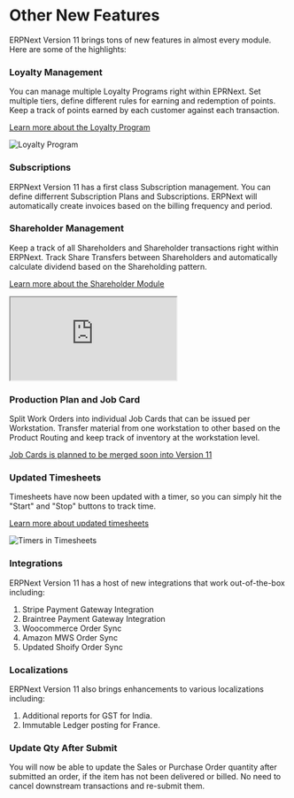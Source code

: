 # Other New Features

ERPNext Version 11 brings tons of new features in almost every module. Here are some of the highlights:

### Loyalty Management

You can manage multiple Loyalty Programs right within EPRNext. Set multiple tiers, define different rules for earning and redemption of points. Keep a track of points earned by each customer against each transaction.

[Learn more about the Loyalty Program](https://erpnext.org/docs/user/manual/en/accounts/loyalty-program)

<img class='screenshot' alt='Loyalty Program' src='https://erpnext.org/docs/assets/img/accounts/loyalty-program.png'>

### Subscriptions

ERPNext Version 11 has a first class Subscription management. You can define differrent Subscription Plans and Subscriptions. ERPNext will automatically create invoices based on the billing frequency and period.

### Shareholder Management

Keep a track of all Shareholders and Shareholder transactions right within ERPNext. Track Share Transfers between Shareholders and automatically calculate dividend based on the Shareholding pattern.

[Learn more about the Shareholder Module](https://discuss.erpnext.com/t/shareholder-module-money-with-wings-moneybag-money-mouth-face/33380)


<div class="embed-responsive embed-responsive-16by9">
  <iframe class="embed-responsive-item" src="https://www.youtube.com/embed/Hil59akn1CM" allowfullscreen></iframe>
</div>

### Production Plan and Job Card

Split Work Orders into individual Job Cards that can be issued per Workstation. Transfer material from one workstation to other based on the Product Routing and keep track of inventory at the workstation level.

[Job Cards is planned to be merged soon into Version 11](https://github.com/frappe/erpnext/pull/15244)

### Updated Timesheets

Timesheets have now been updated with a timer, so you can simply hit the "Start" and "Stop" buttons to track time.

[Learn more about updated timesheets](https://erpnext.org/docs/user/manual/en/projects/timesheet)

<img class='screenshot' alt='Timers in Timesheets' src='https://erpnext.org/docs/assets/img/project/timesheet/timesheet-timer.gif'>

### Integrations

ERPNext Version 11 has a host of new integrations that work out-of-the-box including:

1. Stripe Payment Gateway Integration
1. Braintree Payment Gateway Integration
1. Woocommerce Order Sync
1. Amazon MWS Order Sync
1. Updated Shoify Order Sync

### Localizations

ERPNext Version 11 also brings enhancements to various localizations including:

1. Additional reports for GST for India.
1. Immutable Ledger posting for France.

### Update Qty After Submit

You will now be able to update the Sales or Purchase Order quantity after submitted an order, if the item has not been delivered or billed. No need to cancel downstream transactions and re-submit them.
